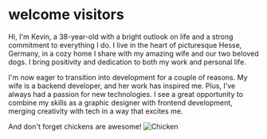 # welcome visitors

Hi, I'm Kevin, a 38-year-old with a bright outlook on life and a strong commitment to everything I do. I live in the heart of picturesque Hesse, Germany, in a cozy home I share with my amazing wife and our two beloved dogs. I bring positivity and dedication to both my work and personal life.

I'm now eager to transition into development for a couple of reasons. My wife is a backend developer, and her work has inspired me. Plus, I've always had a passion for new technologies. I see a great opportunity to combine my skills as a graphic designer with frontend development, merging creativity with tech in a way that excites me.


And don't forget chickens are awesome!
![Chicken](https://as2.ftcdn.net/v2/jpg/05/79/50/05/1000_F_579500581_TGFXIIAb4hM6gB9XVEKMEELzQDs6kQhX.jpg)

